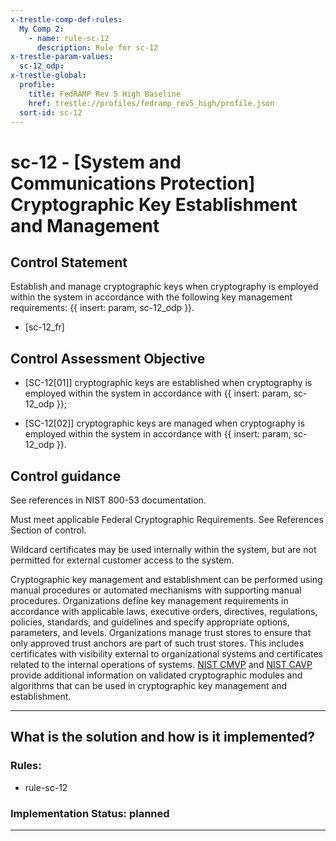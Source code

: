 ```yaml
---
x-trestle-comp-def-rules:
  My Comp 2:
    - name: rule-sc-12
      description: Rule for sc-12
x-trestle-param-values:
  sc-12_odp:
x-trestle-global:
  profile:
    title: FedRAMP Rev 5 High Baseline
    href: trestle://profiles/fedramp_rev5_high/profile.json
  sort-id: sc-12
---
```


# sc-12 - \[System and Communications Protection\] Cryptographic Key Establishment and Management

## Control Statement

Establish and manage cryptographic keys when cryptography is employed within the system in accordance with the following key management requirements: {{ insert: param, sc-12_odp }}.

- \[sc-12_fr\]

## Control Assessment Objective

- \[SC-12[01]\] cryptographic keys are established when cryptography is employed within the system in accordance with {{ insert: param, sc-12_odp }};

- \[SC-12[02]\] cryptographic keys are managed when cryptography is employed within the system in accordance with {{ insert: param, sc-12_odp }}.

## Control guidance

See references in NIST 800-53 documentation.

Must meet applicable Federal Cryptographic Requirements. See References Section of control.

Wildcard certificates may be used internally within the system, but are not permitted for external customer access to the system.

Cryptographic key management and establishment can be performed using manual procedures or automated mechanisms with supporting manual procedures. Organizations define key management requirements in accordance with applicable laws, executive orders, directives, regulations, policies, standards, and guidelines and specify appropriate options, parameters, and levels. Organizations manage trust stores to ensure that only approved trust anchors are part of such trust stores. This includes certificates with visibility external to organizational systems and certificates related to the internal operations of systems. [NIST CMVP](#1acdc775-aafb-4d11-9341-dc6a822e9d38) and [NIST CAVP](#84dc1b0c-acb7-4269-84c4-00dbabacd78c) provide additional information on validated cryptographic modules and algorithms that can be used in cryptographic key management and establishment.

______________________________________________________________________

## What is the solution and how is it implemented?

<!-- For implementation status enter one of: implemented, partial, planned, alternative, not-applicable -->

<!-- Note that the list of rules under ### Rules: is read-only and changes will not be captured after assembly to JSON -->

<!-- Add control implementation description here for control: sc-12 -->

### Rules:

  - rule-sc-12

### Implementation Status: planned

______________________________________________________________________
